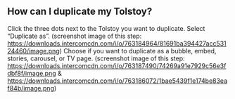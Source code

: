 ## How can I duplicate my Tolstoy?

Click the three dots next to the Tolstoy you want to duplicate. Select “Duplicate as”. (screenshot image of this step: https://downloads.intercomcdn.com/i/o/763184964/81691ba394427acc53124460/image.png)
Choose if you want to duplicate as a bubble, embed, stories, carousel, or TV page. (screenshot image of this step: https://downloads.intercomcdn.com/i/o/763187490/74269a91e7929c56e3fdbf8f/image.png & https://downloads.intercomcdn.com/i/o/763186072/1bae5439f1e174be83eaf84b/image.png)
